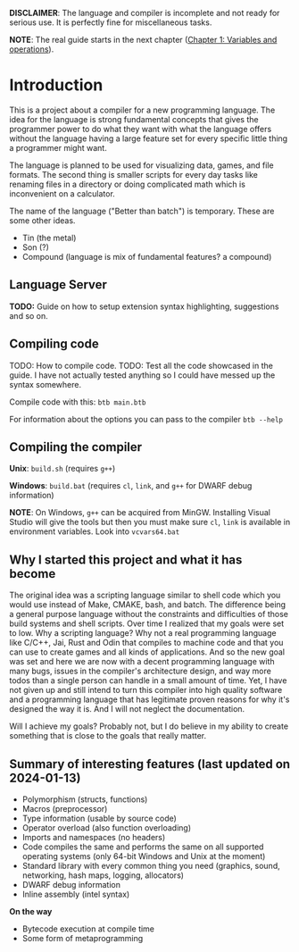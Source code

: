 **DISCLAIMER**: The language and compiler is incomplete and not ready for serious use. It is perfectly fine for miscellaneous tasks.

**NOTE**: The real guide starts in the next chapter ([Chapter 1: Variables and operations](/docs/guide/01-Variables%20and%20operations.md)).

# Introduction
This is a project about a compiler for a new programming language. The idea for the language is strong fundamental concepts that gives the programmer power to do what they want with what the language offers without the language having a large feature set for every specific little thing a programmer might want.

The language is planned to be used for visualizing data, games, and file formats. The second thing is smaller scripts for every day tasks like renaming files in a directory or doing complicated math which is inconvenient on a calculator.

The name of the language ("Better than batch") is temporary. These are some other ideas.
- Tin (the metal)
- Son (?)
- Compound (language is mix of fundamental features? a compound)

## Language Server
**TODO:** Guide on how to setup extension syntax highlighting, suggestions and so on.

## Compiling code
TODO: How to compile code.
TODO: Test all the code showcased in the guide. I have not actually tested anything so I could have messed up the syntax somewhere.

Compile code with this:
`btb main.btb`

For information about the options you can pass to the compiler
`btb --help`



## Compiling the compiler
**Unix**: `build.sh`      (requires `g++`)

**Windows**: `build.bat`  (requires `cl`, `link`, and `g++` for DWARF debug information)

**NOTE**: On Windows, `g++` can be acquired from MinGW. Installing Visual Studio will give the tools but then
you must make sure `cl`, `link` is available in environment variables. Look into `vcvars64.bat`

## Why I started this project and what it has become
The original idea was a scripting language similar to shell code which you would use instead of Make, CMAKE, bash, and batch. The difference being a general purpose language without the constraints and difficulties of those build systems and shell scripts. Over time I realized that my goals were set to low. Why a scripting language? Why not a real programming language like C/C++, Jai, Rust and Odin that compiles to machine code and that you can use to create games and all kinds of applications. And so the new goal was set and here we are now with a decent programming language with many bugs, issues in the compiler's architecture design, and way more todos than a single person can handle in a small amount of time. Yet, I have not given up and still intend to turn this compiler into high quality software and a programming language that has legitimate proven reasons for why it's designed the way it is. And I will not neglect the documentation.

Will I achieve my goals? Probably not, but I do believe in my ability to create  something that is close to the goals that really matter.

## Summary of interesting features (last updated on 2024-01-13)
- Polymorphism (structs, functions)
- Macros (preprocessor)
- Type information (usable by source code)
- Operator overload (also function overloading)
- Imports and namespaces (no headers)
- Code compiles the same and performs the same on all supported operating systems (only 64-bit Windows and Unix at the moment)
- Standard library with every common thing you need (graphics, sound, networking, hash maps, logging, allocators)
- DWARF debug information
- Inline assembly (intel syntax)

**On the way**
- Bytecode execution at compile time
- Some form of metaprogramming